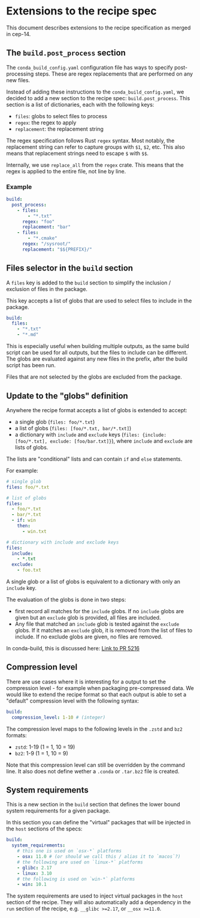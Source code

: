 # Extensions to the recipe spec

This document describes extensions to the recipe specification as merged in
cep-14.

## The `build.post_process` section

The `conda_build_config.yaml` configuration file has ways to specify
post-processing steps. These are regex replacements that are performed on any
new files.

Instead of adding these instructions to the `conda_build_config.yaml`, we
decided to add a new section to the recipe spec: `build.post_process`. This
section is a list of dictionaries, each with the following keys:

- `files`: globs to select files to process
- `regex`: the regex to apply
- `replacement`: the replacement string

The regex specification follows Rust `regex` syntax. Most notably, the
replacement string can refer to capture groups with `$1`, `$2`, etc. This also
means that replacement strings need to escape `$` with `$$`.

Internally, we use `replace_all` from the `regex` crate. This means that the
regex is applied to the entire file, not line by line.

### Example

```yaml
build:
  post_process:
    - files:
        - "*.txt"
      regex: "foo"
      replacement: "bar"
    - files:
        - "*.cmake"
      regex: "/sysroot/"
      replacement: "$${PREFIX}/"
```

## Files selector in the `build` section

A `files` key is added to the `build` section to simplify the inclusion /
exclusion of files in the package.

This key accepts a list of globs that are used to select files to include in the
package.

```yaml
build:
  files:
    - "*.txt"
    - "*.md"
```

This is especially useful when building multiple outputs, as the same build
script can be used for all outputs, but the files to include can be different.
The globs are evaluated against any new files in the prefix, after the build
script has been run.

Files that are not selected by the globs are excluded from the package.

## Update to the "globs" definition

Anywhere the recipe format accepts a list of globs is extended to accept:

- a single glob (`files: foo/*.txt`)
- a list of globs (`files: [foo/*.txt, bar/*.txt]`)
- a dictionary with `include` and `exclude` keys (`files: {include: [foo/*.txt],
  exclude: [foo/bar.txt]}`), where `include` and `exclude` are lists of globs.

The lists are "conditional" lists and can contain `if` and `else` statements.

For example:

```yaml
# single glob
files: foo/*.txt

# list of globs
files:
  - foo/*.txt
  - bar/*.txt
  - if: win
    then:
      - win.txt

# dictionary with include and exclude keys
files:
  include:
    - *.txt
  exclude:
    - foo.txt
```

A single glob or a list of globs is equivalent to a dictionary with only an
`include` key.

The evaluation of the globs is done in two steps:

- first record all matches for the `include` globs. If no `include` globs are
  given but an `exclude` glob is provided, all files are included.
- Any file that matched an `include` glob is tested against the `exclude` globs.
  If it matches an `exclude` glob, it is removed from the list of files to
  include. If no exclude globs are given, no files are removed.

In conda-build, this is discussed here: [Link to PR
5216](https://github.com/conda/conda-build/pull/5216)

## Compression level

There are use cases where it is interesting for a output to set the compression
level - for example when packaging pre-compressed data. We would like to extend
the recipe format so that each output is able to set a "default" compression
level with the following syntax:

```yaml
build:
  compression_level: 1-10 # (integer)
```

The compression level maps to the following levels in the `.zstd` and `bz2`
formats:

- `zstd`: 1-19 (1 = 1, 10 = 19)
- `bz2`: 1-9 (1 = 1, 10 = 9)

Note that this compression level can still be overridden by the command line. It
also does not define wether a `.conda` or `.tar.bz2` file is created.

## System requirements

This is a new section in the `build` section that defines the lower bound system
requirements for a given package.

In this section you can define the "virtual" packages that will be injected in
the `host` sections of the specs:

```yaml
build:
  system_requirements:
    # this one is used on `osx-*` platforms
    - osx: 11.0 # (or should we call this / alias it to `macos`?)
    # the following are used on `linux-*` platforms
    - glibc: 2.17
    - linux: 3.10
    # the following is used on `win-*` platforms
    - win: 10.1
```

The system requirements are used to inject virtual packages in the `host`
section of the recipe. They will also automatically add a dependency in the
`run` section of the recipe, e.g. `__glibc >=2.17`, or `__osx >=11.0`.
